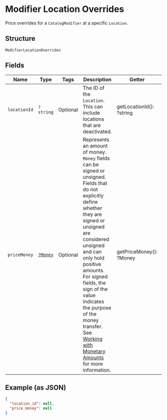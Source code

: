 
# Modifier Location Overrides

Price overrides for a `CatalogModifier` at a specific `Location`.

## Structure

`ModifierLocationOverrides`

## Fields

| Name | Type | Tags | Description | Getter | Setter |
|  --- | --- | --- | --- | --- | --- |
| `locationId` | `?string` | Optional | The ID of the `Location`. This can include locations that are deactivated. | getLocationId(): ?string | setLocationId(?string locationId): void |
| `priceMoney` | [`?Money`](../../doc/models/money.md) | Optional | Represents an amount of money. `Money` fields can be signed or unsigned.<br>Fields that do not explicitly define whether they are signed or unsigned are<br>considered unsigned and can only hold positive amounts. For signed fields, the<br>sign of the value indicates the purpose of the money transfer. See<br>[Working with Monetary Amounts](https://developer.squareup.com/docs/build-basics/working-with-monetary-amounts)<br>for more information. | getPriceMoney(): ?Money | setPriceMoney(?Money priceMoney): void |

## Example (as JSON)

```json
{
  "location_id": null,
  "price_money": null
}
```

